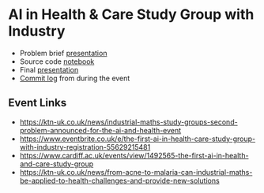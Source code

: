# AI in Health & Care Study Group with Industry

- Problem brief [presentation](https://github.com/edwardmpearce/cardiff-study-group-ai-in-healthcare/blob/master/presentations/isardSAT_MalarSAT_presentation.pptx)
- Source code [notebook](https://github.com/edwardmpearce/cardiff-study-group-ai-in-healthcare/blob/master/exploratory_data_analysis.ipynb)
- Final [presentation](https://github.com/edwardmpearce/cardiff-study-group-ai-in-healthcare/blob/master/presentations/final_presentation.pptx)
- [Commit log](https://github.com/edwardmpearce/cardiff-study-group-ai-in-healthcare/blob/master/event_log.txt) from during the event

## Event Links

- https://ktn-uk.co.uk/news/industrial-maths-study-groups-second-problem-announced-for-the-ai-and-health-event
- https://www.eventbrite.co.uk/e/the-first-ai-in-health-care-study-group-with-industry-registration-55629215481
- https://www.cardiff.ac.uk/events/view/1492565-the-first-ai-in-health-and-care-study-group
- https://ktn-uk.co.uk/news/from-acne-to-malaria-can-industrial-maths-be-applied-to-health-challenges-and-provide-new-solutions
